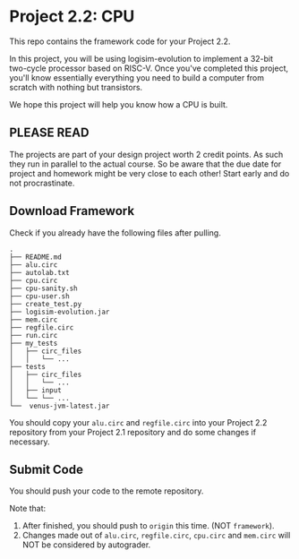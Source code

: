 # Project 2.2: CPU

This repo contains the framework code for your Project 2.2.

In this project, you will be using logisim-evolution to implement a 32-bit two-cycle processor based on RISC-V. Once you've completed this project, you'll know essentially everything you need to build a computer from scratch with nothing but transistors.

We hope this project will help you know how a CPU is built.

## PLEASE READ

The projects are part of your design project worth 2 credit points. As such they run in parallel to the actual course. So be aware that the due date for project and homework might be very close to each other! Start early and do not procrastinate.

## Download Framework


Check if you already have the following files after pulling.

```
.
├── README.md
├── alu.circ
├── autolab.txt
├── cpu.circ
├── cpu-sanity.sh
├── cpu-user.sh
├── create_test.py
├── logisim-evolution.jar
├── mem.circ
├── regfile.circ
├── run.circ
├── my_tests
│   ├── circ_files
│   │   └── ...
├── tests
│   ├── circ_files
│   │   └── ...
│   ├── input
│   └── └── ...
└──  venus-jvm-latest.jar
```
You should copy your `alu.circ` and `regfile.circ` into your Project 2.2 repository from your Project 2.1 repository and do some changes if necessary.

## Submit Code

You should push your code to the remote repository.

Note that:
1. After finished, you should push to `origin` this time. (NOT `framework`).
2. Changes made out of `alu.circ`, `regfile.circ`, `cpu.circ` and `mem.circ` will NOT be considered by autograder.
